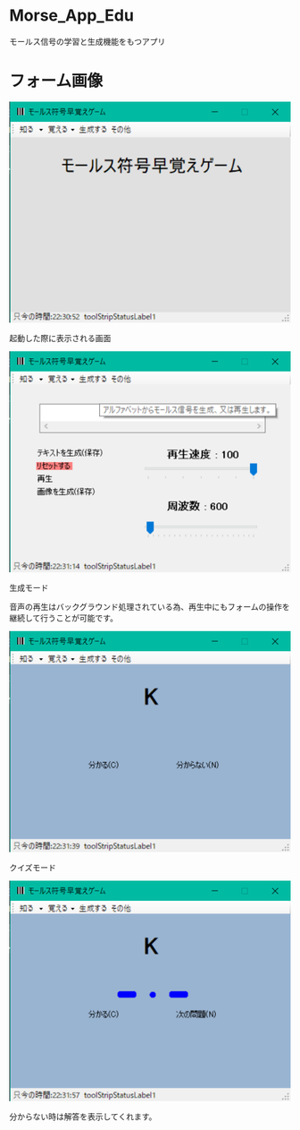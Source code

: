 # Morse_App_Edu

モールス信号の学習と生成機能をもつアプリ

# フォーム画像

<img src="img_src/img1.png">

起動した際に表示される画面

<img src="img_src/img2.png">

生成モード

音声の再生はバックグラウンド処理されている為、再生中にもフォームの操作を継続して行うことが可能です。

<img src="img_src/img3.png">

クイズモード

<img src="img_src/img4.png">

分からない時は解答を表示してくれます。

